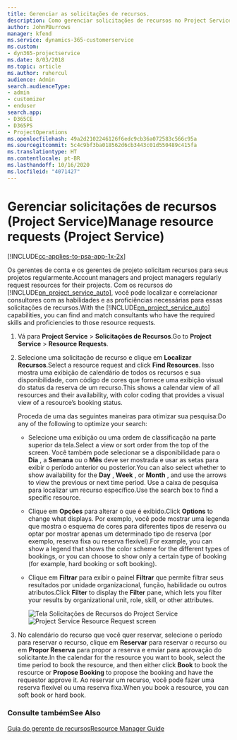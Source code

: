 ```yaml
---
title: Gerenciar as solicitações de recursos.
description: Como gerenciar solicitações de recursos no Project Service
author: JohnPBurrows
manager: kfend
ms.service: dynamics-365-customerservice
ms.custom:
- dyn365-projectservice
ms.date: 8/03/2018
ms.topic: article
ms.author: ruhercul
audience: Admin
search.audienceType:
- admin
- customizer
- enduser
search.app:
- D365CE
- D365PS
- ProjectOperations
ms.openlocfilehash: 49a2d2102246126f6edc9cb36a072583c566c95a
ms.sourcegitcommit: 5c4c9bf3ba018562d6cb3443c01d550489c415fa
ms.translationtype: HT
ms.contentlocale: pt-BR
ms.lasthandoff: 10/16/2020
ms.locfileid: "4071427"
---
```

# <a name="manage-resource-requests-project-service"></a><span data-ttu-id="f187c-103">Gerenciar solicitações de recursos (Project Service)</span><span class="sxs-lookup"><span data-stu-id="f187c-103">Manage resource requests (Project Service)</span></span>

[!INCLUDE[cc-applies-to-psa-app-1x-2x](../includes/cc-applies-to-psa-app-1x-2x.md)]

<span data-ttu-id="f187c-104">Os gerentes de conta e os gerentes de projeto solicitam recursos para seus projetos regularmente.</span><span class="sxs-lookup"><span data-stu-id="f187c-104">Account managers and project managers regularly request resources for their projects.</span></span> <span data-ttu-id="f187c-105">Com os recursos do [!INCLUDE[pn_project_service_auto](../includes/pn-project-service-auto.md)], você pode localizar e correlacionar consultores com as habilidades e as proficiências necessárias para essas solicitações de recursos.</span><span class="sxs-lookup"><span data-stu-id="f187c-105">With the [!INCLUDE[pn_project_service_auto](../includes/pn-project-service-auto.md)] capabilities, you can find and match consultants who have the required skills and proficiencies to those resource requests.</span></span>  
  
1. <span data-ttu-id="f187c-106">Vá para **Project Service** > **Solicitações de Recursos**.</span><span class="sxs-lookup"><span data-stu-id="f187c-106">Go to **Project Service** > **Resource Requests**.</span></span>  
  
2. <span data-ttu-id="f187c-107">Selecione uma solicitação de recurso e clique em **Localizar Recursos**.</span><span class="sxs-lookup"><span data-stu-id="f187c-107">Select a resource request and click **Find Resources**.</span></span> <span data-ttu-id="f187c-108">Isso mostra uma exibição de calendário de todos os recursos e sua disponibilidade, com código de cores que fornece uma exibição visual do status da reserva de um recurso.</span><span class="sxs-lookup"><span data-stu-id="f187c-108">This shows a calendar view of all resources and their availability, with color coding that provides a visual view of a resource’s booking status.</span></span>  
  
    <span data-ttu-id="f187c-109">Proceda de uma das seguintes maneiras para otimizar sua pesquisa:</span><span class="sxs-lookup"><span data-stu-id="f187c-109">Do any of the following to optimize your search:</span></span>  
  
   -   <span data-ttu-id="f187c-110">Selecione uma exibição ou uma ordem de classificação na parte superior da tela.</span><span class="sxs-lookup"><span data-stu-id="f187c-110">Select a view or sort order from the top of the screen.</span></span> <span data-ttu-id="f187c-111">Você também pode selecionar se a disponibilidade para o **Dia** , a **Semana** ou o **Mês** deve ser mostrada e usar as setas para exibir o período anterior ou posterior.</span><span class="sxs-lookup"><span data-stu-id="f187c-111">You can also select whether to show availability for the **Day** , **Week** , or **Month** , and use the arrows to view the previous or next time period.</span></span> <span data-ttu-id="f187c-112">Use a caixa de pesquisa para localizar um recurso específico.</span><span class="sxs-lookup"><span data-stu-id="f187c-112">Use the search box to find a specific resource.</span></span>  
  
   -   <span data-ttu-id="f187c-113">Clique em **Opções** para alterar o que é exibido.</span><span class="sxs-lookup"><span data-stu-id="f187c-113">Click **Options** to change what displays.</span></span> <span data-ttu-id="f187c-114">Por exemplo, você pode mostrar uma legenda que mostra o esquema de cores para diferentes tipos de reserva ou optar por mostrar apenas um determinado tipo de reserva (por exemplo, reserva fixa ou reserva flexível).</span><span class="sxs-lookup"><span data-stu-id="f187c-114">For example, you can show a legend that shows the color scheme for the different types of bookings, or you can choose to show only a certain type of booking (for example, hard booking or soft booking).</span></span>  
  
   -   <span data-ttu-id="f187c-115">Clique em **Filtrar** para exibir o painel **Filtrar** que permite filtrar seus resultados por unidade organizacional, função, habilidade ou outros atributos.</span><span class="sxs-lookup"><span data-stu-id="f187c-115">Click **Filter** to display the **Filter** pane, which lets you filter your results by organizational unit, role, skill, or other attributes.</span></span>  
  
       <span data-ttu-id="f187c-116">![Tela Solicitações de Recursos do Project Service](../psa/media/project-service-resource-request-screen.png "Tela Solicitações de Recursos do Project Service")</span><span class="sxs-lookup"><span data-stu-id="f187c-116">![Project Service Resource Request screen](../psa/media/project-service-resource-request-screen.png "Project Service Resource Request screen")</span></span>  
  
3. <span data-ttu-id="f187c-117">No calendário do recurso que você quer reservar, selecione o período para reservar o recurso, clique em **Reservar** para reservar o recurso ou em **Propor Reserva** para propor a reserva e enviar para aprovação do solicitante.</span><span class="sxs-lookup"><span data-stu-id="f187c-117">In the calendar for the resource you want to book, select the time period to book the resource, and then either click **Book** to book the resource or **Propose Booking** to propose the booking and have the requestor approve it.</span></span> <span data-ttu-id="f187c-118">Ao reservar um recurso, você pode fazer uma reserva flexível ou uma reserva fixa.</span><span class="sxs-lookup"><span data-stu-id="f187c-118">When you book a resource, you can soft book or hard book.</span></span>  
  
### <a name="see-also"></a><span data-ttu-id="f187c-119">Consulte também</span><span class="sxs-lookup"><span data-stu-id="f187c-119">See Also</span></span>  
 [<span data-ttu-id="f187c-120">Guia do gerente de recursos</span><span class="sxs-lookup"><span data-stu-id="f187c-120">Resource Manager Guide</span></span>](../psa/resource-manager-guide.md)
